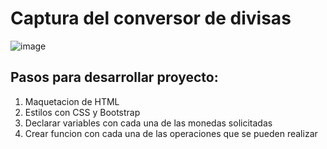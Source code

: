 # Captura del conversor de divisas

![image](https://user-images.githubusercontent.com/70729836/141186871-87c32200-2fd0-49d0-ac30-6510a09c2605.png)

## Pasos para desarrollar proyecto:

1. Maquetacion de HTML
2. Estilos con CSS y Bootstrap
3. Declarar variables con cada una de las monedas solicitadas
4. Crear funcion con cada una de las operaciones que se pueden realizar
